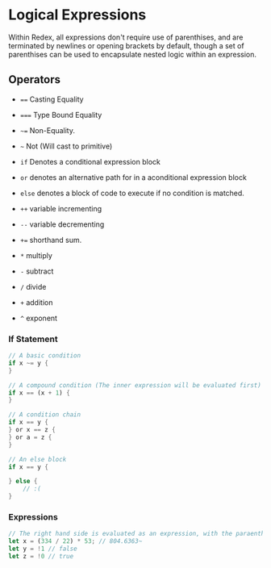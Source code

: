 # Logical Expressions
Within Redex, all expressions don't require use of parenthises, and are terminated by newlines or opening brackets by default, though a set of parenthises can be used to encapsulate nested logic within an expression.

## Operators
 - `==` Casting Equality
 - `===` Type Bound Equality
 - `~=` Non-Equality.
 - `~` Not (Will cast to primitive)

 - `if` Denotes a conditional expression block
 - `or` denotes an alternative path for in a aconditional expression block
 - `else` denotes a block of code to execute if no condition is matched.
 - `++` variable incrementing
 - `--` variable decrementing
 - `+=` shorthand sum.
 
 - `*` multiply
 - `-` subtract
 - `/` divide
 - `+` addition
 - `^` exponent

### If Statement
```rs
// A basic condition
if x ~= y {
}

// A compound condition (The inner expression will be evaluated first)
if x == (x + 1) {
}

// A condition chain
if x == y {
} or x == z {
} or a = z {
}

// An else block
if x == y {

} else {
    // :(
}
```

### Expressions
```rs
// The right hand side is evaluated as an expression, with the paraenthesis being evaluated first.
let x = (334 / 22) * 53; // 804.6363~
let y = !1 // false
let z = !0 // true
```